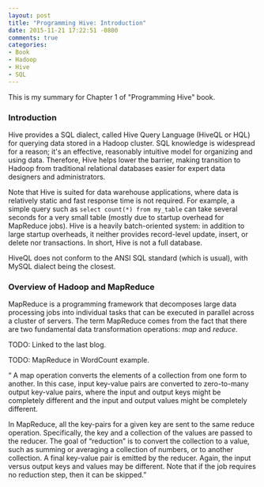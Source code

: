 ```yaml
---
layout: post
title: "Programming Hive: Introduction"
date: 2015-11-21 17:22:51 -0800
comments: true
categories: 
- Book
- Hadoop
- Hive
- SQL
---
```


This is my summary for Chapter 1 of "Programming Hive" book.

<!--more-->

### Introduction

Hive provides a SQL dialect, called Hive Query Language (HiveQL or HQL) for querying data stored in a Hadoop cluster. SQL knowledge is widespread for a reason; it's an effective, reasonably intuitive model for organizing and using data. Therefore, Hive helps lower the barrier, making transition to Hadoop from traditional relational databases easier for expert data designers and administrators.

Note that Hive is suited for data warehouse applications, where data is relatively static and fast response time is not required. For example, a simple query such as `select count(*) from my_table` can take several seconds for a very small table (mostly due to startup overhead for MapReduce jobs). Hive is a heavily batch-oriented system: in addition to large startup overheads, it neither provides record-level update, insert, or delete nor transactions. In short, Hive is not a full database.

HiveQL does not conform to the ANSI SQL standard (which is usual), with MySQL dialect being the closest.

### Overview of Hadoop and MapReduce

MapReduce is a programming framework that decomposes large data processing jobs into individual tasks that can be executed in parallel across a cluster of servers. The term MapReduce comes from the fact that there are two fundamental data transformation operations: *map* and *reduce*.

TODO: Linked to the last blog.

TODO: MapReduce in WordCount example.

“ A map operation converts the elements of a collection from one form to another. In this case, input key-value pairs are converted to zero-to-many output key-value pairs, where the input and output keys might be completely different and the input and output values might be completely different.

In MapReduce, all the key-pairs for a given key are sent to the same reduce operation. Specifically, the key and a collection of the values are passed to the reducer. The goal of “reduction” is to convert the collection to a value, such as summing or averaging a collection of numbers, or to another collection. A final key-value pair is emitted by the reducer. Again, the input versus output keys and values may be different. Note that if the job requires no reduction step, then it can be skipped.”

